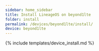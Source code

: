 ```yaml
---
sidebar: home_sidebar
title: Install LineageOS on beyond1lte
folder: install
permalink: /devices/beyond1lte/install/
device: beyond1lte
---
```

{% include templates/device_install.md %}
